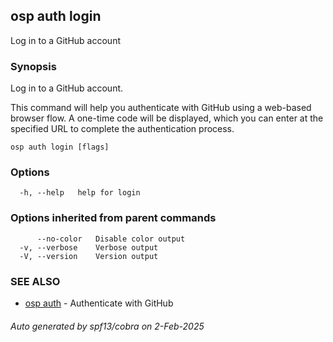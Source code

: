 ## osp auth login

Log in to a GitHub account

### Synopsis

Log in to a GitHub account.

This command will help you authenticate with GitHub using a web-based browser flow.
A one-time code will be displayed, which you can enter at the specified URL to complete
the authentication process.


```
osp auth login [flags]
```

### Options

```
  -h, --help   help for login
```

### Options inherited from parent commands

```
      --no-color   Disable color output
  -v, --verbose    Verbose output
  -V, --version    Version output
```

### SEE ALSO

* [osp auth](osp_auth.md)	 - Authenticate with GitHub

###### Auto generated by spf13/cobra on 2-Feb-2025
